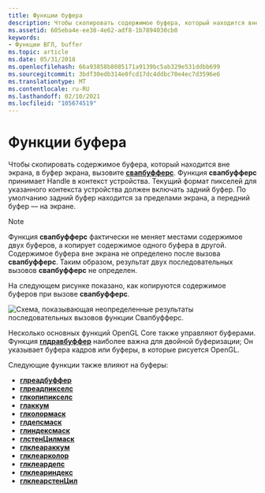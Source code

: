 ```yaml
---
title: Функции буфера
description: Чтобы скопировать содержимое буфера, который находится вне экрана, в буфер экрана, вызовите Свапбуфферс.
ms.assetid: 605eba4e-ee38-4e62-adf8-1b7894030cb0
keywords:
- Функции ВГЛ, buffer
ms.topic: article
ms.date: 05/31/2018
ms.openlocfilehash: 66a93858b8085171a9139bc5ab329e531ddbb699
ms.sourcegitcommit: 3bdf30edb314e0fcd17dc4ddbc70e4ec7d3596e6
ms.translationtype: MT
ms.contentlocale: ru-RU
ms.lasthandoff: 02/10/2021
ms.locfileid: "105674519"
---
```

# <a name="buffer-functions"></a>Функции буфера

Чтобы скопировать содержимое буфера, который находится вне экрана, в буфер экрана, вызовите [**свапбуфферс**](/windows/desktop/api/wingdi/nf-wingdi-swapbuffers). Функция **свапбуфферс** принимает Handle в контекст устройства. Текущий формат пикселей для указанного контекста устройства должен включать задний буфер. По умолчанию задний буфер находится за пределами экрана, а передний буфер — на экране.

> [!Note]  
> Функция **свапбуфферс** фактически не меняет местами содержимое двух буферов, а копирует содержимое одного буфера в другой. Содержимое буфера вне экрана не определено после вызова **свапбуфферс**. Таким образом, результат двух последовательных вызовов **свапбуфферс** не определен.

 

На следующем рисунке показано, как копируются содержимое буферов при вызове **свапбуфферс**.

![Схема, показывающая неопределенные результаты последовательных вызовов функции Свапбуфферс.](images/opengl00.png)

Несколько основных функций OpenGL Core также управляют буферами. Функция [**глдравбуффер**](gldrawbuffer.md) наиболее важна для двойной буферизации; Он указывает буфера кадров или буферы, в которые рисуется OpenGL.

Следующие функции также влияют на буферы:

-   [**глреадбуффер**](glreadbuffer.md)
-   [**глреадпикселс**](glreadpixels.md)
-   [**глкопипикселс**](glcopypixels.md)
-   [**глаккум**](glaccum.md)
-   [**глколормаск**](glcolormask.md)
-   [**глдепсмаск**](gldepthmask.md)
-   [**глиндексмаск**](glindexmask.md)
-   [**глстенЦилмаск**](glstencilmask.md)
-   [**глклеараккум**](glclearaccum.md)
-   [**глклеарколор**](glclearcolor.md)
-   [**глклеардепс**](glcleardepth.md)
-   [**глклеариндекс**](glclearindex.md)
-   [**глклеарстенЦил**](glclearstencil.md)

 

 




